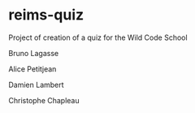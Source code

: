# reims-quiz
Project of creation of a quiz for the Wild Code School

Bruno Lagasse

Alice Petitjean 

Damien Lambert

Christophe Chapleau


